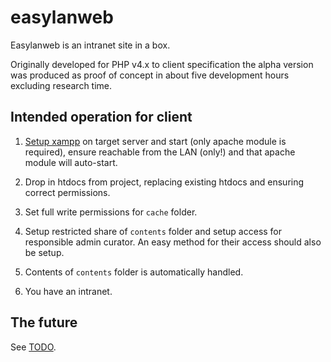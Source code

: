 # easylanweb

Easylanweb is an intranet site in a box.

Originally developed for PHP v4.x to client specification the alpha version was produced as proof of concept in about five development hours excluding research time.

## Intended operation for client

1. [Setup xampp](https://www.apachefriends.org/faq_linux.html) on target server and start (only apache module is required), ensure reachable from the LAN (only!) and that apache module will auto-start.

2. Drop in htdocs from project, replacing existing htdocs and ensuring correct permissions.

3. Set full write permissions for `cache` folder.

4. Setup restricted share of `contents` folder and setup access for responsible admin curator. An easy method for their access should also be setup.

5. Contents of `contents` folder is automatically handled.

6. You have an intranet.

## The future

See [TODO](/TODO.MD).
